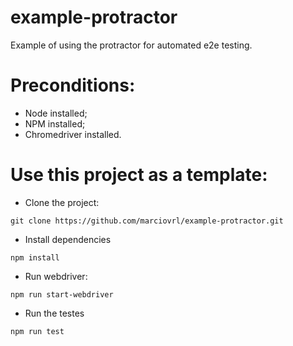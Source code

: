 # example-protractor

Example of using the protractor for automated e2e testing.

# Preconditions:

- Node installed;
- NPM installed;
- Chromedriver installed.

# Use this project as a template:

- Clone the project:

```
git clone https://github.com/marciovrl/example-protractor.git
```

- Install dependencies

```
npm install
```

- Run webdriver:

```
npm run start-webdriver
```

- Run the testes

```
npm run test
```
